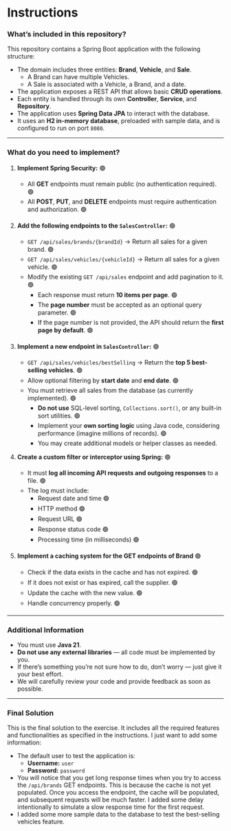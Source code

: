 # Instructions

### What’s included in this repository?
This repository contains a Spring Boot application with the following structure:

- The domain includes three entities: **Brand**, **Vehicle**, and **Sale**.
   - A Brand can have multiple Vehicles.
   - A Sale is associated with a Vehicle, a Brand, and a date.
- The application exposes a REST API that allows basic **CRUD operations**.
- Each entity is handled through its own **Controller**, **Service**, and **Repository**.
- The application uses **Spring Data JPA** to interact with the database.
- It uses an **H2 in-memory database**, preloaded with sample data, and is configured to run on port `8080`.

---

### What do you need to implement?

1. **Implement Spring Security:** 🟢
   - All **GET** endpoints must remain public (no authentication required). 🟢
   - All **POST**, **PUT**, and **DELETE** endpoints must require authentication and authorization. 🟢

2. **Add the following endpoints to the `SalesController`:** 🟢
   - `GET /api/sales/brands/{brandId}` → Return all sales for a given brand. 🟢
   - `GET /api/sales/vehicles/{vehicleId}` → Return all sales for a given vehicle. 🟢
   - Modify the existing `GET /api/sales` endpoint and add pagination to it. 🟢
     - Each response must return **10 items per page**. 🟢
     - The **page number** must be accepted as an optional query parameter. 🟢
     - If the page number is not provided, the API should return the **first page by default**. 🟢

3. **Implement a new endpoint in `SalesController`:** 🟢
   - `GET /api/sales/vehicles/bestSelling` → Return the **top 5 best-selling vehicles**. 🟢
   - Allow optional filtering by **start date** and **end date**. 🟢
   - You must retrieve all sales from the database (as currently implemented). 🟢
      - **Do not use** SQL-level sorting, `Collections.sort()`, or any built-in sort utilities. 🟢
      - Implement your **own sorting logic** using Java code, considering performance (imagine millions of records). 🟢
      - You may create additional models or helper classes as needed.

4. **Create a custom filter or interceptor using Spring:** 🟢
   - It must **log all incoming API requests and outgoing responses** to a file. 🟢
   - The log must include:
      - Request date and time 🟢
      - HTTP method 🟢
      - Request URL 🟢
      - Response status code 🟢
      - Processing time (in milliseconds) 🟢

5. **Implement a caching system for the GET endpoints of Brand** 🟢
   - Check if the data exists in the cache and has not expired. 🟢
   - If it does not exist or has expired, call the supplier. 🟢
   - Update the cache with the new value. 🟢
   - Handle concurrency properly. 🟢

---

### Additional Information

- You must use **Java 21**.
- **Do not use any external libraries** — all code must be implemented by you.
- If there’s something you’re not sure how to do, don’t worry — just give it your best effort.
- We will carefully review your code and provide feedback as soon as possible.
 
---

### Final Solution

This is the final solution to the exercise. It includes all the required features and functionalities as specified in the instructions. 
I just want to add some information:
- The default user to test the application is:
  - **Username:** `user`
  - **Password:** `password`
- You will notice that you get long response times when you try to access the `/api/brands` GET endpoints. This is because the cache is not yet populated. Once you access the endpoint, the cache will be populated, and subsequent requests will be much faster. I added some delay intentionally to simulate a slow response time for the first request.
- I added some more sample data to the database to test the best-selling vehicles feature.



